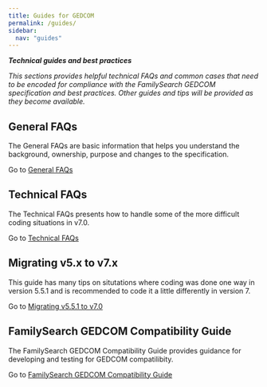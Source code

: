 ```yaml
---
title: Guides for GEDCOM
permalink: /guides/
sidebar:
  nav: "guides"
---
```


***Technical guides and best practices***

*This sections provides helpful technical FAQs and common cases that need to be encoded for compliance with the FamilySearch GEDCOM specification and best practices. Other guides and tips will be provided as they become available.*

## General FAQs

The General FAQs are basic information that helps you understand the background, ownership, purpose and changes to the specification.

Go to [General FAQs](/generalfaqs)


## Technical FAQs
The Technical FAQs presents how to handle some of the more difficult coding situations in v7.0.

Go to [Technical FAQs](/techfaqs)

## Migrating v5.x to v7.x
This guide has many tips on situtations where coding was done one way in version 5.5.1 and is recommended to code it a little differently in version 7.

Go to [Migrating v5.5.1 to v7.0](/migrate)

## FamilySearch GEDCOM Compatibility Guide
The FamilySearch GEDCOM Compatibility Guide provides guidance for developing and testing for GEDCOM compatilibity.

Go to [FamilySearch GEDCOM Compatibility Guide](/compatibility)
